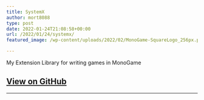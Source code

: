```yaml
---
title: SystemX
author: mort8088
type: post
date: 2022-01-24T21:08:58+00:00
url: /2022/01/24/systemx/
featured_image: /wp-content/uploads/2022/02/MonoGame-SquareLogo_256px.png

---
```

<span>My Extension Library for writing games in MonoGame</span>

## [<i class="fab fa-github-square"></i> View on GitHub][1]

* * *

## [][1]

 [1]: https://github.com/mort8088/SystemX